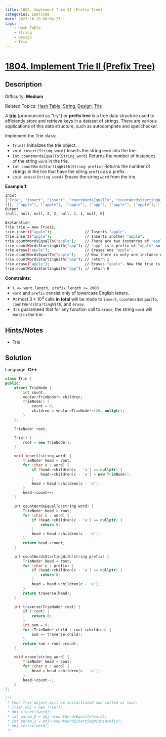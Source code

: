 ```yaml
---
title: 1804. Implement Trie II (Prefix Tree)
categories: Leetcode
date: 2023-10-10 00:04:27
tags:
    - Hash Table
    - String
    - Design
    - Trie
---
```


# [1804\. Implement Trie II (Prefix Tree)](https://leetcode.com/problems/implement-trie-ii-prefix-tree/)

## Description

Difficulty: **Medium**

Related Topics: [Hash Table](https://leetcode.com/tag/https://leetcode.com/tag/hash-table//), [String](https://leetcode.com/tag/https://leetcode.com/tag/string//), [Design](https://leetcode.com/tag/https://leetcode.com/tag/design//), [Trie](https://leetcode.com/tag/https://leetcode.com/tag/trie//)

A [**trie**](https://en.wikipedia.org/wiki/Trie) (pronounced as "try") or **prefix tree** is a tree data structure used to efficiently store and retrieve keys in a dataset of strings. There are various applications of this data structure, such as autocomplete and spellchecker.

Implement the Trie class:

* `Trie()` Initializes the trie object.
* `void insert(String word)` Inserts the string `word` into the trie.
* `int countWordsEqualTo(String word)` Returns the number of instances of the string `word` in the trie.
* `int countWordsStartingWith(String prefix)` Returns the number of strings in the trie that have the string `prefix` as a prefix.
* `void erase(String word)` Erases the string `word` from the trie.

**Example 1:**

```bash
Input
["Trie", "insert", "insert", "countWordsEqualTo", "countWordsStartingWith", "erase", "countWordsEqualTo", "countWordsStartingWith", "erase", "countWordsStartingWith"]
[[], ["apple"], ["apple"], ["apple"], ["app"], ["apple"], ["apple"], ["app"], ["apple"], ["app"]]
Output
[null, null, null, 2, 2, null, 1, 1, null, 0]

Explanation
Trie trie = new Trie();
trie.insert("apple");               // Inserts "apple".
trie.insert("apple");               // Inserts another "apple".
trie.countWordsEqualTo("apple");    // There are two instances of "apple" so return 2.
trie.countWordsStartingWith("app"); // "app" is a prefix of "apple" so return 2.
trie.erase("apple");                // Erases one "apple".
trie.countWordsEqualTo("apple");    // Now there is only one instance of "apple" so return 1.
trie.countWordsStartingWith("app"); // return 1
trie.erase("apple");                // Erases "apple". Now the trie is empty.
trie.countWordsStartingWith("app"); // return 0
```

**Constraints:**

* `1 <= word.length, prefix.length <= 2000`
* `word` and `prefix` consist only of lowercase English letters.
* At most 3 * 10<sup>4</sup> calls **in total** will be made to `insert`, `countWordsEqualTo`, `countWordsStartingWith`, and `erase`.
* It is guaranteed that for any function call to `erase`, the string `word` will exist in the trie.

## Hints/Notes

* Trie

## Solution

Language: **C++**

```C++
class Trie {
public:
    struct TrieNode {
        int count;
        vector<TrieNode*> children;
        TrieNode() {
            count = 0;
            children = vector<TrieNode*>(26, nullptr);
        }
    };

    TrieNode* root;

    Trie() {
        root = new TrieNode();
    }

    void insert(string word) {
        TrieNode* head = root;
        for (char c : word) {
            if (head->children[c - 'a'] == nullptr) {
                head->children[c - 'a'] = new TrieNode();
            }
            head = head->children[c - 'a'];
        }
        head->count++;
    }

    int countWordsEqualTo(string word) {
        TrieNode* head = root;
        for (char c : word) {
            if (head->children[c - 'a'] == nullptr) {
                return 0;
            }
            head = head->children[c - 'a'];
        }
        return head->count;
    }

    int countWordsStartingWith(string prefix) {
        TrieNode* head = root;
        for (char c : prefix) {
            if (head->children[c - 'a'] == nullptr) {
                return 0;
            }
            head = head->children[c - 'a'];
        }
        return traverse(head);
    }

    int traverse(TrieNode* root) {
        if (!root) {
            return 0;
        }
        int sum = 0;
        for (TrieNode* child : root->children) {
            sum += traverse(child);
        }
        return sum + root->count;
    }

    void erase(string word) {
        TrieNode* head = root;
        for (char c : word) {
            head = head->children[c - 'a'];
        }
        head->count--;
    }
};

/**
 * Your Trie object will be instantiated and called as such:
 * Trie* obj = new Trie();
 * obj->insert(word);
 * int param_2 = obj->countWordsEqualTo(word);
 * int param_3 = obj->countWordsStartingWith(prefix);
 * obj->erase(word);
 */
```

